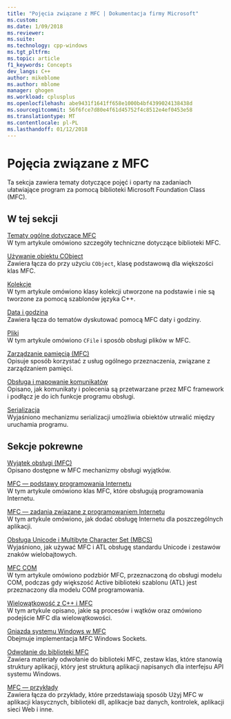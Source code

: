 ```yaml
---
title: "Pojęcia związane z MFC | Dokumentacja firmy Microsoft"
ms.custom: 
ms.date: 1/09/2018
ms.reviewer: 
ms.suite: 
ms.technology: cpp-windows
ms.tgt_pltfrm: 
ms.topic: article
f1_keywords: Concepts
dev_langs: C++
author: mikeblome
ms.author: mblome
manager: ghogen
ms.workload: cplusplus
ms.openlocfilehash: abe9431f1641ff658e1000b4bf4399024138438d
ms.sourcegitcommit: 56f6fce7d80e4f61d45752f4c8512e4ef0453e58
ms.translationtype: MT
ms.contentlocale: pl-PL
ms.lasthandoff: 01/12/2018
---
```

# <a name="mfc-concepts"></a>Pojęcia związane z MFC

Ta sekcja zawiera tematy dotyczące pojęć i oparty na zadaniach ułatwiające program za pomocą biblioteki Microsoft Foundation Class (MFC).

## <a name="in-this-section"></a>W tej sekcji

[Tematy ogólne dotyczące MFC](../mfc/general-mfc-topics.md)  
W tym artykule omówiono szczegóły techniczne dotyczące biblioteki MFC.

[Używanie obiektu CObject](../mfc/using-cobject.md)  
Zawiera łącza do przy użyciu `CObject`, klasę podstawową dla większości klas MFC.

[Kolekcje](../mfc/collections.md)  
W tym artykule omówiono klasy kolekcji utworzone na podstawie i nie są tworzone za pomocą szablonów języka C++.

[Data i godzina](../atl-mfc-shared/date-and-time.md)  
Zawiera łącza do tematów dyskutować pomocą MFC daty i godziny.

[Pliki](../mfc/files-in-mfc.md)  
W tym artykule omówiono `CFile` i sposób obsługi plików w MFC.

[Zarządzanie pamięcią (MFC)](../mfc/memory-management.md)  
Opisuje sposób korzystać z usług ogólnego przeznaczenia, związane z zarządzaniem pamięci.

[Obsługa i mapowanie komunikatów](../mfc/message-handling-and-mapping.md)  
Opisano, jak komunikaty i polecenia są przetwarzane przez MFC framework i podłącz je do ich funkcje programu obsługi.

[Serializacja](../mfc/serialization-in-mfc.md)  
Wyjaśniono mechanizmu serializacji umożliwia obiektów utrwalić między uruchamia programu.

## <a name="related-sections"></a>Sekcje pokrewne

[Wyjątek obsługi (MFC)](../mfc/exception-handling-in-mfc.md)  
Opisano dostępne w MFC mechanizmy obsługi wyjątków.

[MFC — podstawy programowania Internetu](../mfc/mfc-internet-programming-basics.md)  
W tym artykule omówiono klas MFC, które obsługują programowania Internetu.

[MFC — zadania związane z programowaniem Internetu](../mfc/mfc-internet-programming-tasks.md)  
W tym artykule omówiono, jak dodać obsługę Internetu dla poszczególnych aplikacji.

[Obsługa Unicode i Multibyte Character Set (MBCS)](../atl-mfc-shared/unicode-and-multibyte-character-set-mbcs-support.md)  
Wyjaśniono, jak używać MFC i ATL obsługę standardu Unicode i zestawów znaków wielobajtowych.

[MFC COM](../mfc/mfc-com.md)  
W tym artykule omówiono podzbiór MFC, przeznaczoną do obsługi modelu COM, podczas gdy większość Active biblioteki szablonu (ATL) jest przeznaczony dla modelu COM programowania.

[Wielowątkowość z C++ i MFC](../parallel/multithreading-with-cpp-and-mfc.md)  
W tym artykule opisano, jakie są procesów i wątków oraz omówiono podejście MFC dla wielowątkowości.

[Gniazda systemu Windows w MFC](../mfc/windows-sockets.md)  
Obejmuje implementacja MFC Windows Sockets.

[Odwołanie do biblioteki MFC](../mfc/mfc-desktop-applications.md)  
Zawiera materiały odwołanie do biblioteki MFC, zestaw klas, które stanowią struktury aplikacji, który jest strukturą aplikacji napisanych dla interfejsu API systemu Windows.

[MFC — przykłady](../visual-cpp-samples.md)  
Zawiera łącza do przykłady, które przedstawiają sposób Użyj MFC w aplikacji klasycznych, biblioteki dll, aplikacje baz danych, kontrolek, aplikacji sieci Web i inne.
